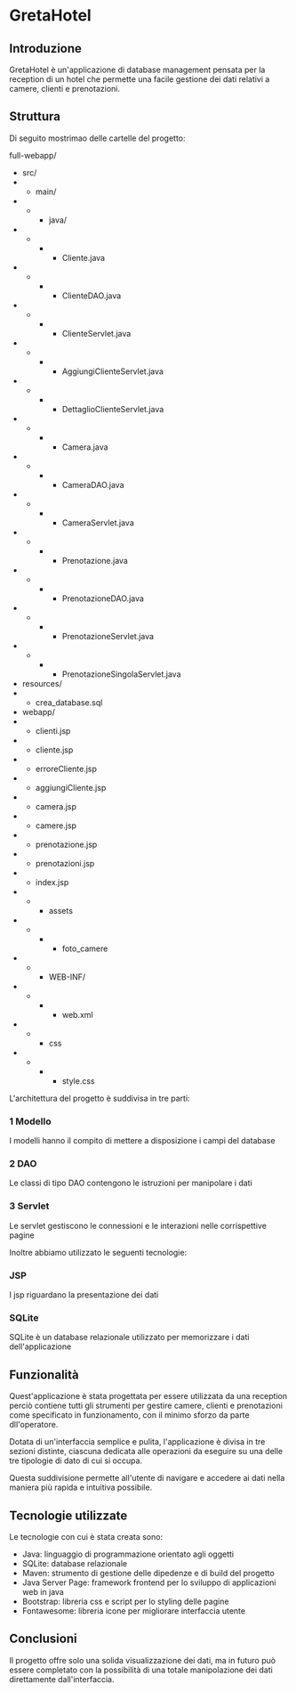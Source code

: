 # GretaHotel
## Introduzione
GretaHotel è un'applicazione di database management pensata per la reception di un hotel che permette una facile gestione dei dati relativi a camere, clienti e prenotazioni.

## Struttura
Di seguito mostrimao delle cartelle del progetto:

full-webapp/
- src/
- - main/
- - - java/
- - - - Cliente.java
- - - - ClienteDAO.java
- - - - ClienteServlet.java
- - - - AggiungiClienteServlet.java
- - - - DettaglioClienteServlet.java
- - - - Camera.java
- - - - CameraDAO.java
- - - - CameraServlet.java
- - - - Prenotazione.java
- - - - PrenotazioneDAO.java
- - - - PrenotazioneServlet.java
- - - - PrenotazioneSingolaServlet.java
- resources/
- - crea_database.sql
- webapp/
- - clienti.jsp
- - cliente.jsp
- - erroreCliente.jsp
- - aggiungiCliente.jsp
- - camera.jsp
- - camere.jsp
- - prenotazione.jsp
- - prenotazioni.jsp
- - index.jsp
- - - assets
- - - - foto_camere
- - - WEB-INF/
- - - - web.xml
- - - css
- - - - style.css

L'architettura del progetto è suddivisa in tre parti:

### 1 Modello
I modelli hanno il compito di mettere a disposizione i campi del database
### 2 DAO
Le classi di tipo DAO contengono le istruzioni per manipolare i dati
### 3 Servlet
Le servlet gestiscono le connessioni e le interazioni nelle corrispettive pagine

Inoltre abbiamo utilizzato le seguenti tecnologie:
### JSP
I jsp riguardano la presentazione dei dati
### SQLite
SQLite è un database relazionale utilizzato per memorizzare i dati dell'applicazione

## Funzionalità
Quest'applicazione è stata progettata per essere utilizzata da una reception perciò contiene tutti gli strumenti per gestire camere, clienti e prenotazioni come specificato in funzionamento, con il minimo sforzo da parte dll'operatore.

Dotata di un'interfaccia semplice e pulita, l'applicazione è divisa in tre sezioni distinte, ciascuna dedicata alle operazioni da eseguire su una delle tre tipologie di dato di cui si occupa.

Questa suddivisione permette all'utente di navigare e accedere ai dati nella maniera più rapida e intuitiva possibile.

## Tecnologie utilizzate
Le tecnologie con cui è stata creata sono:
- Java: linguaggio di programmazione orientato agli oggetti
- SQLite: database relazionale
- Maven: strumento di gestione delle dipedenze e di build del progetto
- Java Server Page: framework frontend per lo sviluppo di applicazioni web in java
- Bootstrap: libreria css e script per lo styling delle pagine
- Fontawesome: libreria icone per migliorare interfaccia utente

## Conclusioni
Il progetto offre solo una solida visualizzazione dei dati, ma in futuro può essere completato con la possibilità di una totale manipolazione dei dati direttamente dall'interfaccia.